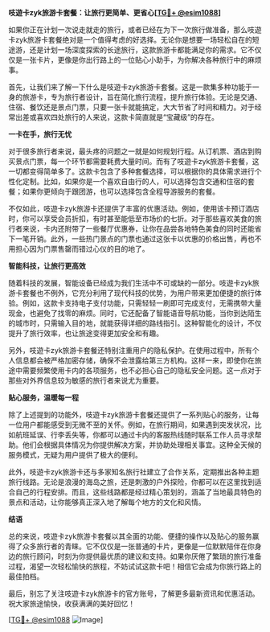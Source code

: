 **吱遊卡zyk旅游卡套餐：让旅行更简单、更省心[[TG💪+ @esim1088](https://t.me/s/esim1088)]**

如果你正在计划一次说走就走的旅行，或者已经在为下一次旅行做准备，那么吱遊卡zyk旅游卡套餐绝对是一个值得考虑的好选择。无论你是想要一场轻松自在的短途游，还是计划一场深度探索的长途旅行，这款旅游卡都能满足你的需求。它不仅仅是一张卡片，更像是你出行路上的一位贴心小助手，为你解决各种旅行中的麻烦事。

首先，让我们来了解一下什么是吱遊卡zyk旅游卡套餐。这是一款集多种功能于一身的旅游卡，专为旅行者设计，旨在简化旅行流程，提升旅行体验。无论是交通、住宿、餐饮还是景点门票，只要一张卡就能搞定，大大节省了时间和精力。对于经常出差或喜欢四处旅行的人来说，这款卡简直就是“宝藏级”的存在。

**一卡在手，旅行无忧**

对于很多旅行者来说，最头疼的问题之一就是如何规划行程。从订机票、酒店到购买景点门票，每一个环节都需要耗费大量时间。而有了吱遊卡zyk旅游卡套餐，这一切都变得简单多了。这款卡包含了多种套餐选择，可以根据你的具体需求进行个性化定制。比如，如果你是一个喜欢自由行的人，可以选择包含交通和住宿的套餐；如果你更倾向于跟团游，也可以选择包含全程导游服务的套餐。

不仅如此，吱遊卡zyk旅游卡还提供了丰富的优惠活动。例如，使用该卡预订酒店时，你可以享受会员折扣，有时甚至能低至市场价的七折。对于那些喜欢美食的旅行者来说，卡内还附带了一些餐厅优惠券，让你在品尝各地特色美食的同时还能省下一笔开销。此外，一些热门景点的门票也通过这张卡以优惠的价格出售，再也不用担心因为门票售罄而错过心仪的目的地了。

**智能科技，让旅行更高效**

随着科技的发展，智能设备已经成为我们生活中不可或缺的一部分。吱遊卡zyk旅游卡套餐也不例外，它充分利用了现代科技的优势，为用户带来更加便捷的旅行体验。例如，这款卡支持电子支付功能，只需轻轻一刷即可完成支付，无需携带大量现金，也避免了找零的麻烦。同时，它还配备了智能语音导航功能，当你到达陌生的城市时，只需输入目的地，就能获得详细的路线指引。这种智能化的设计，不仅提升了旅行效率，也让旅途变得更加安全和有趣。

另外，吱遊卡zyk旅游卡套餐还特别注重用户的隐私保护。在使用过程中，所有个人信息都会被严格加密存储，确保不会泄露给第三方机构。这样一来，即使你在旅途中需要频繁使用卡内的各项服务，也不必担心自己的隐私安全问题。这一点对于那些对外界信息较为敏感的旅行者来说尤为重要。

**贴心服务，温暖每一程**

除了上述提到的功能外，吱遊卡zyk旅游卡套餐还提供了一系列贴心的服务，让每一位用户都能感受到无微不至的关怀。例如，在旅行期间，如果遇到突发状况，比如航班延误、行李丢失等，你都可以通过卡内的客服热线随时联系工作人员寻求帮助。他们会根据具体情况为你提供解决方案，并协助处理相关事宜。这种全天候的服务模式，无疑为用户提供了极大的便利。

此外，吱遊卡zyk旅游卡还与多家知名旅行社建立了合作关系，定期推出各种主题旅行线路。无论是浪漫的海岛之旅，还是刺激的户外探险，你都可以在这里找到适合自己的行程安排。而且，这些线路都是经过精心策划的，涵盖了当地最具特色的景点和活动，让你能够真正深入地了解每个地方的文化和风情。

**结语**

总的来说，吱遊卡zyk旅游卡套餐以其全面的功能、便捷的操作以及贴心的服务赢得了众多旅行者的青睐。它不仅仅是一张普通的卡片，更像是一位默默陪伴在你身边的旅行顾问，时刻为你提供最优质的建议和支持。如果你厌倦了繁琐的旅行准备过程，渴望一次轻松愉快的旅程，不妨试试这款卡吧！相信它会成为你旅行路上的最佳拍档。

最后，别忘了关注吱遊卡zyk旅游卡的官方账号，了解更多最新资讯和优惠活动。祝大家旅途愉快，收获满满的美好回忆！

[[TG💪+ @esim1088](https://t.me/s/esim1088) ![Image](https://i.postimg.cc/4NQfJmqS/Snipaste-2025-05-13-00-14-12.png)]